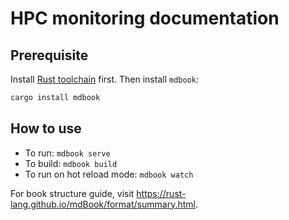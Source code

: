 # HPC monitoring documentation

## Prerequisite

Install [Rust toolchain](https://www.rust-lang.org/tools/install) first. Then install `mdbook`:

```bash
cargo install mdbook
```

## How to use

- To run: `mdbook serve`
- To build: `mdbook build`
- To run on hot reload mode: `mdbook watch`

For book structure guide, visit <https://rust-lang.github.io/mdBook/format/summary.html>.
